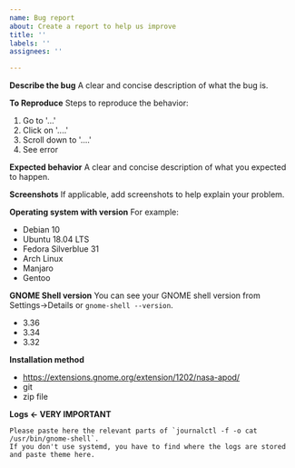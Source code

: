 ```yaml
---
name: Bug report
about: Create a report to help us improve
title: ''
labels: ''
assignees: ''

---
```


**Describe the bug**
A clear and concise description of what the bug is.

**To Reproduce**
Steps to reproduce the behavior:
1. Go to '...'
2. Click on '....'
3. Scroll down to '....'
4. See error

**Expected behavior**
A clear and concise description of what you expected to happen.

**Screenshots**
If applicable, add screenshots to help explain your problem.

**Operating system with version**
For example:
- Debian 10
- Ubuntu 18.04 LTS
- Fedora Silverblue 31
- Arch Linux
- Manjaro
- Gentoo

**GNOME Shell version**
You can see your GNOME shell version from Settings->Details or `gnome-shell --version`.
- 3.36
- 3.34
- 3.32

**Installation method**
- https://extensions.gnome.org/extension/1202/nasa-apod/
- git
- zip file

**Logs <- VERY IMPORTANT**
```
Please paste here the relevant parts of `journalctl -f -o cat /usr/bin/gnome-shell`.
If you don't use systemd, you have to find where the logs are stored and paste theme here.
```
